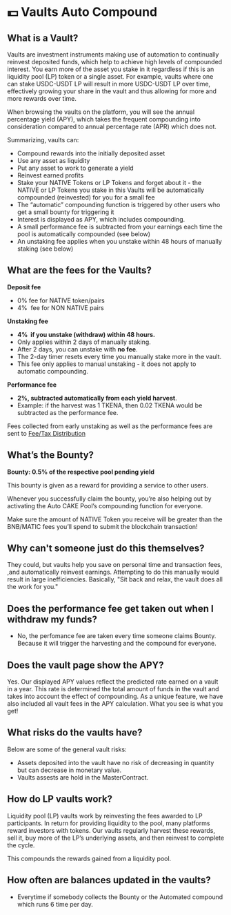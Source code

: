 # 💵 Vaults Auto Compound

## What is a Vault? <a id="what-is-a-vault"></a>

Vaults are investment instruments making use of automation to continually reinvest deposited funds, which help to achieve high levels of compounded interest. You earn more of the asset you stake in it regardless if this is an liquidity pool \(LP\) token or a single asset. For example, vaults where one can stake USDC-USDT LP will result in more USDC-USDT LP over time, effectively growing your share in the vault and thus allowing for more and more rewards over time.

When browsing the vaults on the platform, you will see the annual percentage yield \(APY\), which takes the frequent compounding into consideration compared to annual percentage rate \(APR\) which does not.

Summarizing, vaults can:

* Compound rewards into the initially deposited asset
* Use any asset as liquidity
* Put any asset to work to generate a yield
* Reinvest earned profits
* Stake your NATIVE Tokens or LP Tokens and forget about it - the NATIVE or LP Tokens you stake in this Vaults will be automatically compounded \(reinvested\) for you for a small fee
* The “automatic” compounding function is triggered by other users who get a small bounty for triggering it
* Interest is displayed as APY, which includes compounding.
* A small performance fee is subtracted from your earnings each time the pool is automatically compounded \(see below\)
* An unstaking fee applies when you unstake within 48 hours of manually staking \(see below\)

## What are the fees for the Vaults? <a id="what-are-the-fees-for-the-auto-cake-syrup-pool"></a>

**Deposit fee**

* 0% fee for NATIVE token/pairs 
* 4%    fee for NON NATIVE pairs

**Unstaking fee**

* **4%    if you unstake \(withdraw\) within 48 hours.**
* Only applies within 2 days of manually staking.
* After 2 days, you can unstake with **no fee**.
* The 2-day timer resets every time you manually stake more in the vault.
* This fee only applies to manual unstaking - it does not apply to automatic compounding.

**Performance fee**

* **2%, subtracted automatically from each yield harvest**.
* Example: if the harvest was 1 TKENA, then 0.02 TKENA would be subtracted as the performance fee.

Fees collected from early unstaking as well as the performance fees are sent to [Fee/Tax Distribution](deposit-fee-redistribution.md)

## What’s the Bounty? <a id="whats-the-auto-cake-bounty"></a>

**Bounty: 0.5% of the respective pool pending yield**

This bounty is given as a reward for providing a service to other users.

Whenever you successfully claim the bounty, you’re also helping out by activating the Auto CAKE Pool’s compounding function for everyone.

Make sure the amount of NATIVE Token you receive will be greater than the BNB/MATIC fees you’ll spend to submit the blockchain transaction!

## Why can't someone just do this themselves? <a id="why-cant-someone-just-do-this-themselves"></a>

They could, but vaults help you save on personal time and transaction fees, ,and automatically reinvest earnings. Attempting to do this manually would result in large inefficiencies. Basically, "Sit back and relax, the vault does all the work for you."

## **Does the performance fee get taken out when I withdraw my funds?** <a id="does-the-performance-fee-get-taken-out-when-i-withdraw-my-funds"></a>

* No, the perfomance fee are taken every time someone claims Bounty. Because it will trigger the harvesting and the compound for everyone.

## Does the vault page show the APY? <a id="does-the-vault-page-show-the-apy"></a>

Yes. Our displayed APY values reflect the predicted rate earned on a vault in a year. This rate is determined the total amount of funds in the vault and takes into account the effect of compounding. As a unique feature, we have also included all vault fees in the APY calculation. What you see is what you get!

## What risks do the vaults have? <a id="what-risks-do-the-vaults-have"></a>

Below are some of the general vault risks:

* Assets deposited into the vault have no risk of decreasing in quantity but can decrease in monetary value.
* Vaults assests are hold in the MasterContract.

## **How do LP vaults work?** <a id="how-do-lp-vaults-work"></a>

Liquidity pool \(LP\) vaults work by reinvesting the fees awarded to LP participants. In return for providing liquidity to the pool, many platforms reward investors with tokens. Our vaults regularly harvest these rewards, sell it, buy more of the LP’s underlying assets, and then reinvest to complete the cycle.

This compounds the rewards gained from a liquidity pool. 

## **How often are balances updated in the vaults?** <a id="how-often-are-balances-updated-in-the-vaults"></a>

* Everytime if somebody collects the Bounty or the Automated compound which runs 6 time per day.

